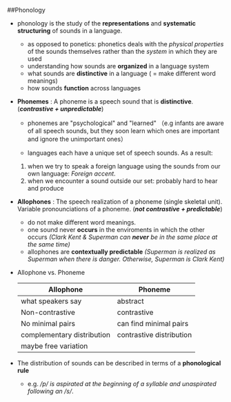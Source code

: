 ##Phonology

- phonology is the study of the **representations** and **systematic structuring** of sounds in a language.
    -  as opposed to ponetics: phonetics deals with the *physical properties* of the sounds themselves rather than the *system* in which they are used
    -  understanding how sounds are **organized** in a language system
    -  what sounds are **distinctive** in a language ( = make different word meanings)
    -  how sounds **function** across languages
- **Phonemes** : 
    A phoneme is a speech sound that is **distinctive**.  (***contrastive + unpredictable***)
    
    - phonemes are "psychological" and "learned" （e.g infants are aware of all speech sounds, but they soon learn which ones are important and ignore the unimportant ones）
    
    - languages each have a unique set of speech sounds. As a result:
     1. when we try to speak a foreign language using the sounds from our own language: *Foreign accent*.
     2. when we encounter a sound outside our set: probably hard to hear and produce
-  **Allophones** : 
    The speech realization of a phoneme (single skeletal unit). Variable pronounciations of a phoneme. (***not contrastive + predictable***)
    - do not make different word meanings.
    - one sound never **occurs** in the enviroments in which the other occurs 
      *(Clark Kent & Superman can **never** be in the same place at the same time)*
    - allophones are **contextually predictable**
      *(Superman is realized as Superman when there is danger. Otherwise, Superman is Clark Kent)*
- Allophone vs. Phoneme 

    | Allophone                  | Phoneme                  |
    | -------------------------- | ------------------------ |
    | what speakers say          | abstract                 |
    | Non-contrastive            | contrastive              |
    | No minimal pairs           | can find minimal pairs   |
    | complementary distribution | contrastive distribution |
    | maybe free variation       |                          |

- The distribution  of sounds can be described in terms of a **phonological rule**
    - e.g. */p/ is aspirated at the beginning of a syllable and unaspirated following an /s/*.
